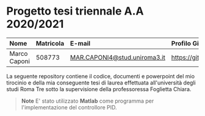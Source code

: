 # Progetto tesi triennale A.A 2020/2021

| Nome | Matricola | E-mail | Profilo GitHub |
|:---|:---|:---|:---|
|Marco Caponi|508773|MAR.CAPONI4@stud.uniroma3.it|https://github.com/MarcoCap13|

La seguente repository contiene il codice, documenti e powerpoint del mio tirocinio e della mia conseguente tesi di laurea effettuata all'università degli studi Roma Tre sotto la supervisione della professoressa Foglietta Chiara.


> **Note**
> E' stato utilizzato  **Matlab** come programma per l'implementazione del controllore PID.